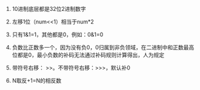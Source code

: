 1. 10进制底层都是32位2进制数字

2. 左移1位（num<<1）相当于num*2

3. 只有1&1=1，其他都是0，例如：0&1=0
4. 负数比正数多一个，因为没有负0，0归属到非负领域，在二进制中和正数最高位都是0，最小负数的补码无法通过补码规则计算得出，人为规定

5. 带符号右移： >>。不带符号右移：>>>，默认补0

6. N取反+1=N的相反数